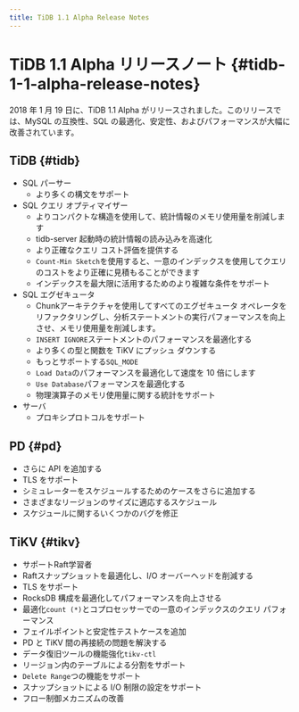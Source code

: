 ```yaml
---
title: TiDB 1.1 Alpha Release Notes
---
```


# TiDB 1.1 Alpha リリースノート {#tidb-1-1-alpha-release-notes}

2018 年 1 月 19 日に、TiDB 1.1 Alpha がリリースされました。このリリースでは、MySQL の互換性、SQL の最適化、安定性、およびパフォーマンスが大幅に改善されています。

## TiDB {#tidb}

-   SQL パーサー
    -   より多くの構文をサポート
-   SQL クエリ オプティマイザー
    -   よりコンパクトな構造を使用して、統計情報のメモリ使用量を削減します
    -   tidb-server 起動時の統計情報の読み込みを高速化
    -   より正確なクエリ コスト評価を提供する
    -   `Count-Min Sketch`を使用すると、一意のインデックスを使用してクエリのコストをより正確に見積もることができます
    -   インデックスを最大限に活用するためのより複雑な条件をサポート
-   SQL エグゼキュータ
    -   Chunkアーキテクチャを使用してすべてのエグゼキュータ オペレータをリファクタリングし、分析ステートメントの実行パフォーマンスを向上させ、メモリ使用量を削減します。
    -   `INSERT IGNORE`ステートメントのパフォーマンスを最適化する
    -   より多くの型と関数を TiKV にプッシュ ダウンする
    -   もっとサポートする`SQL_MODE`
    -   `Load Data`のパフォーマンスを最適化して速度を 10 倍にします
    -   `Use Database`パフォーマンスを最適化する
    -   物理演算子のメモリ使用量に関する統計をサポート
-   サーバ
    -   プロキシプロトコルをサポート

## PD {#pd}

-   さらに API を追加する
-   TLS をサポート
-   シミュレーターをスケジュールするためのケースをさらに追加する
-   さまざまなリージョンのサイズに適応するスケジュール
-   スケジュールに関するいくつかのバグを修正

## TiKV {#tikv}

-   サポートRaft学習者
-   Raftスナップショットを最適化し、I/O オーバーヘッドを削減する
-   TLS をサポート
-   RocksDB 構成を最適化してパフォーマンスを向上させる
-   最適化`count (*)`とコプロセッサーでの一意のインデックスのクエリ パフォーマンス
-   フェイルポイントと安定性テストケースを追加
-   PD と TiKV 間の再接続の問題を解決する
-   データ復旧ツールの機能強化`tikv-ctl`
-   リージョン内のテーブルによる分割をサポート
-   `Delete Range`つの機能をサポート
-   スナップショットによる I/O 制限の設定をサポート
-   フロー制御メカニズムの改善
